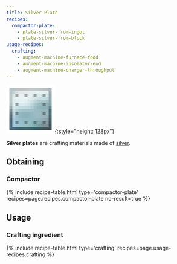 ```yaml
---
title: Silver Plate
recipes:
  compactor-plate:
    - plate-silver-from-ingot
    - plate-silver-from-block
usage-recipes:
  crafting:
    - augment-machine-furnace-food
    - augment-machine-insolator-end
    - augment-machine-charger-throughput
---
```


![Silver plate](/assets/images/thermal-foundation/plate-silver.png){:style="height: 128px"}


**Silver plates** are crafting materials made of
[silver](/docs/thermal-foundation/items/materials/ingots/silver-ingot/).


Obtaining
---------

### Compactor
{% include recipe-table.html type='compactor-plate' recipes=page.recipes.compactor-plate no-result=true %}


Usage
-----

### Crafting ingredient
{% include recipe-table.html type='crafting' recipes=page.usage-recipes.crafting %}
